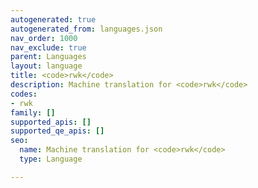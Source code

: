 ```yaml
---
autogenerated: true
autogenerated_from: languages.json
nav_order: 1000
nav_exclude: true
parent: Languages
layout: language
title: <code>rwk</code>
description: Machine translation for <code>rwk</code>
codes:
- rwk
family: []
supported_apis: []
supported_qe_apis: []
seo:
  name: Machine translation for <code>rwk</code>
  type: Language

---
```


